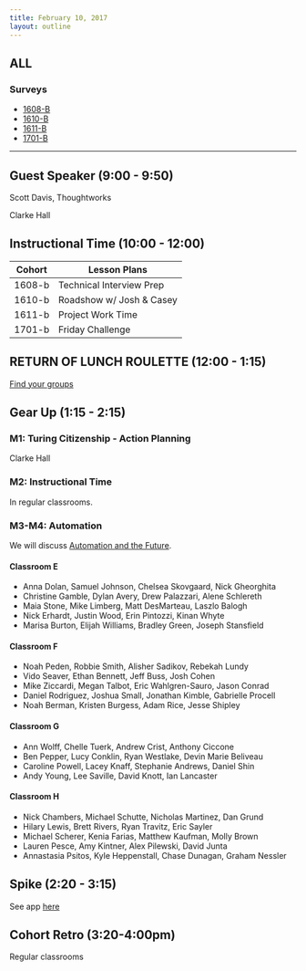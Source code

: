 ```yaml
---
title: February 10, 2017
layout: outline
---
```



## ALL

### Surveys
*   [1608-B](https://goo.gl/forms/TGZfRoblysO9pg572)
*   [1610-B](https://goo.gl/forms/KDuSqa8kUN1QufsZ2)
*   [1611-B]()
*   [1701-B]()

***

## Guest Speaker (9:00 - 9:50)

Scott Davis, Thoughtworks

Clarke Hall

## Instructional Time (10:00 - 12:00)

| Cohort | Lesson Plans |
| ------ | ------------ |
| 1608-b | Technical Interview Prep |
| 1610-b | Roadshow w/ Josh & Casey |
| 1611-b | Project Work Time |
| 1701-b | Friday Challenge |


## RETURN OF LUNCH ROULETTE (12:00 - 1:15)

[Find your groups](https://github.com/turingschool/interdisciplinary-planning/blob/master/groups/20170210.markdown)

## Gear Up (1:15 - 2:15)

### M1: Turing Citizenship - Action Planning
Clarke Hall

### M2: Instructional Time
In regular classrooms.

### M3-M4: Automation
We will discuss [Automation and the Future](https://github.com/turingschool/gear-up/blob/master/automation.markdown).

#### Classroom E

*   Anna Dolan, Samuel Johnson, Chelsea Skovgaard, Nick Gheorghita
*   Christine Gamble, Dylan Avery, Drew Palazzari, Alene Schlereth
*   Maia Stone, Mike Limberg, Matt DesMarteau, Laszlo Balogh
*   Nick Erhardt, Justin Wood, Erin Pintozzi, Kinan Whyte
*   Marisa Burton, Elijah Williams, Bradley Green, Joseph Stansfield

#### Classroom F

*   Noah Peden, Robbie Smith, Alisher Sadikov, Rebekah Lundy
*   Vido Seaver, Ethan Bennett, Jeff Buss, Josh Cohen
*   Mike Ziccardi, Megan Talbot, Eric Wahlgren-Sauro, Jason Conrad
*   Daniel Rodriguez, Joshua Small, Jonathan Kimble, Gabrielle Procell
*   Noah Berman, Kristen Burgess, Adam Rice, Jesse Shipley

#### Classroom G

*   Ann Wolff, Chelle Tuerk, Andrew Crist, Anthony Ciccone
*   Ben Pepper, Lucy Conklin, Ryan Westlake, Devin Marie Beliveau
*   Caroline Powell, Lacey Knaff, Stephanie Andrews, Daniel Shin
*   Andy Young, Lee Saville, David Knott, Ian Lancaster

#### Classroom H

*   Nick Chambers, Michael Schutte, Nicholas Martinez, Dan Grund
*   Hilary Lewis, Brett Rivers, Ryan Travitz, Eric Sayler
*   Michael Scherer, Kenia Farias, Matthew Kaufman, Molly Brown
*   Lauren Pesce, Amy Kintner, Alex Pilewski, David Junta
*   Annastasia Psitos, Kyle Heppenstall, Chase Dunagan, Graham Nessler


## Spike (2:20 - 3:15)

See app [here](https://turing-fridays.firebaseapp.com/)

## Cohort Retro (3:20-4:00pm)

Regular classrooms
